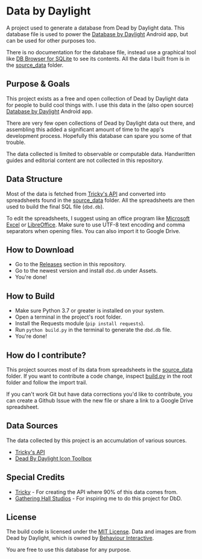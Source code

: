 # Data by Daylight
A project used to generate a database from Dead by Daylight data. This database file is used to power the [Database by Daylight](https://github.com/GeorgeNakhle/database_by_daylight) Android app, but can be used for other purposes too.

There is no documentation for the database file, instead use a graphical tool like [DB Browser for SQLite](http://sqlitebrowser.org/) to see its contents. All the data I built from is in the [source_data](https://github.com/GeorgeNakhle/data_by_daylight/tree/main/source_data) folder.

## Purpose & Goals
This project exists as a free and open collection of Dead by Daylight data for people to build cool things with. I use this data in the (also open source) [Database by Daylight](https://github.com/GeorgeNakhle/database_by_daylight) Android app.

There are very few open collections of Dead by Daylight data out there, and assembling this added a significant amount of time to the app's development process. Hopefully this database can spare you some of that trouble.

The data collected is limited to observable or computable data. Handwritten guides and editorial content are not collected in this repository.

## Data Structure
Most of the data is fetched from [Tricky's API](https://dbd.tricky.lol/apidocs/) and converted into spreadsheets found in the [source_data](https://github.com/GeorgeNakhle/data_by_daylight/tree/main/source_data) folder. All the spreadsheets are then used to build the final SQL file (`dbd.db`).

To edit the spreadsheets, I suggest using an office program like [Microsoft Excel](https://www.microsoft.com/en-us/microsoft-365/excel) or [LibreOffice](https://www.libreoffice.org/). Make sure to use UTF-8 text encoding and comma separators when opening files. You can also import it to Google Drive.

## How to Download
- Go to the [Releases](https://github.com/GeorgeNakhle/data_by_daylight/releases) section in this repository.
- Go to the newest version and install `dbd.db` under Assets.
- You're done!


## How to Build
- Make sure Python 3.7 or greater is installed on your system.
- Open a terminal in the project's root folder.
- Install the Requests module (`pip install requests`).
- Run `python build.py` in the terminal to generate the `dbd.db` file.
- You're done!

## How do I contribute?
This project sources most of its data from spreadsheets in the [source_data](https://github.com/GeorgeNakhle/data_by_daylight/tree/main/source_data) folder. If you want to contribute a code change, inspect [build.py](https://github.com/GeorgeNakhle/data_by_daylight/blob/main/build.py) in the root folder and follow the import trail.

If you can't work Git but have data corrections you'd like to contribute, you can create a Github Issue with the new file or share a link to a Google Drive spreadsheet.

## Data Sources
The data collected by this project is an accumulation of various sources.

- [Tricky's API](https://dbd.tricky.lol/apidocs/)
- [Dead By Daylight Icon Toolbox](http://dbdicontoolbox.com/)

## Special Credits
- [Tricky](https://twitter.com/trickyau) - For creating the API where 90% of this data comes from.
- [Gathering Hall Studios](https://github.com/gatheringhallstudios) - For inspiring me to do this project for DbD.

## License
The build code is licensed under the [MIT License](http://opensource.org/licenses/mit-license.php). Data and images are from Dead by Daylight, which is owned by [Behaviour Interactive](https://www.bhvr.com/).

You are free to use this database for any purpose.